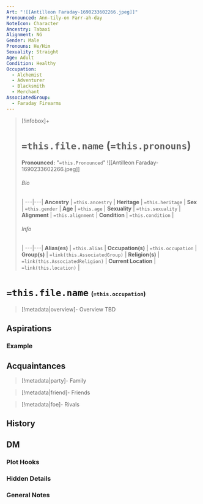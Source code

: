 ```yaml
---
Art: "![[Antilleon Faraday-1690233602266.jpeg]]"
Pronounced: Ann-tily-on Farr-ah-day
NoteIcon: Character
Ancestry: Tabaxi
Alignment: NG
Gender: Male
Pronouns: He/Him
Sexuality: Straight
Age: Adult
Condition: Healthy
Occupation:
  - Alchemist
  - Adventurer
  - Blacksmith
  - Merchant
AssociatedGroup:
  - Faraday Firearms
---
```


> [!infobox]+
> # `=this.file.name` (`=this.pronouns`)
> **Pronounced:**  "`=this.Pronounced`"
> ![[Antilleon Faraday-1690233602266.jpeg]]
> ###### Bio
>  |
> ---|---|
> **Ancestry** | `=this.ancestry` |
> **Heritage** | `=this.heritage` |
> **Sex** | `=this.gender` |
> **Age** | `=this.age` |
> **Sexuality** | `=this.sexuality` |
> **Alignment** | `=this.alignment` |
> **Condition** | `=this.condition` |
> ###### Info
>  |
> ---|---|
> **Alias(es)** | `=this.alias` |
> **Occupation(s)** | `=this.occupation` |
> **Group(s)** | `=link(this.AssociatedGroup)` |
> **Religion(s)** | `=link(this.AssociatedReligion)` |
> **Current Location** | `=link(this.location)` |

# **`=this.file.name`** <span style="font-size: medium">(`=this.occupation`)</span>
> [!metadata|overview]- Overview 
> TBD

## Aspirations
### Example


## Acquaintances
> [!metadata|party]- Family
> 

> [!metadata|friend]- Friends
> 

> [!metadata|foe]- Rivals
> 


## History


## DM
### Plot Hooks


### Hidden Details


### General Notes

